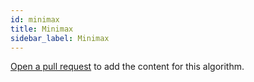 ```yaml
---
id: minimax
title: Minimax
sidebar_label: Minimax
---
```


[Open a pull request](https://github.com/AllAlgorithms/algorithms/tree/master/docs/minimax.md) to add the content for this algorithm.